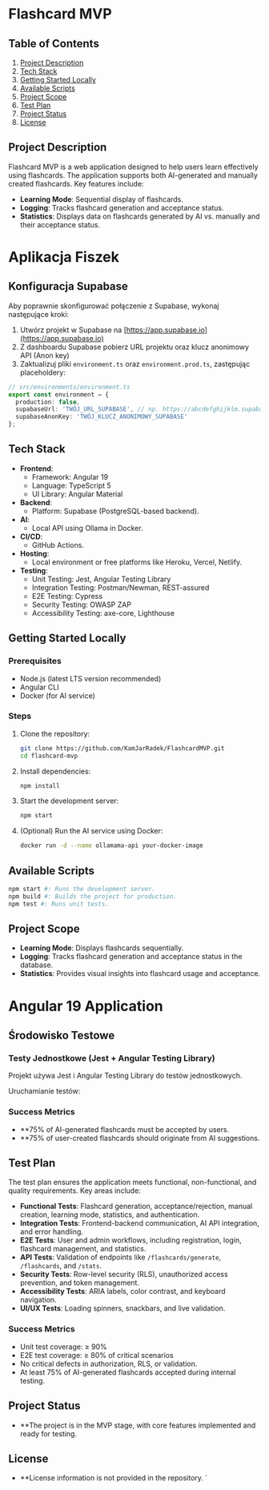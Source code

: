 # Flashcard MVP

## Table of Contents
1. [Project Description](#project-description)
2. [Tech Stack](#tech-stack)
3. [Getting Started Locally](#getting-started-locally)
4. [Available Scripts](#available-scripts)
5. [Project Scope](#project-scope)
6. [Test Plan](#test-plan)
7. [Project Status](#project-status)
8. [License](#license)

## Project Description
Flashcard MVP is a web application designed to help users learn effectively using flashcards. The application supports both AI-generated and manually created flashcards. Key features include:
- **Learning Mode**: Sequential display of flashcards.
- **Logging**: Tracks flashcard generation and acceptance status.
- **Statistics**: Displays data on flashcards generated by AI vs. manually and their acceptance status.

# Aplikacja Fiszek

## Konfiguracja Supabase

Aby poprawnie skonfigurować połączenie z Supabase, wykonaj następujące kroki:

1. Utwórz projekt w Supabase na [https://app.supabase.io](https://app.supabase.io)
2. Z dashboardu Supabase pobierz URL projektu oraz klucz anonimowy API (Anon key)
3. Zaktualizuj pliki `environment.ts` oraz `environment.prod.ts`, zastępując placeholdery:

```typescript
// src/environments/environment.ts
export const environment = {
  production: false,
  supabaseUrl: 'TWÓJ_URL_SUPABASE', // np. https://abcdefghijklm.supabase.co
  supabaseAnonKey: 'TWÓJ_KLUCZ_ANONIMOWY_SUPABASE'
};
```

## Tech Stack
- **Frontend**:
  - Framework: Angular 19
  - Language: TypeScript 5
  - UI Library: Angular Material
- **Backend**:
  - Platform: Supabase (PostgreSQL-based backend).
- **AI**:
  - Local API using Ollama in Docker.
- **CI/CD**:
  - GitHub Actions.
- **Hosting**:
  - Local environment or free platforms like Heroku, Vercel, Netlify.
- **Testing**:
  - Unit Testing: Jest, Angular Testing Library
  - Integration Testing: Postman/Newman, REST-assured
  - E2E Testing: Cypress
  - Security Testing: OWASP ZAP
  - Accessibility Testing: axe-core, Lighthouse

## Getting Started Locally
### Prerequisites
- Node.js (latest LTS version recommended)
- Angular CLI
- Docker (for AI service)

### Steps
1. Clone the repository:
   ```bash
   git clone https://github.com/KamJarRadek/FlashcardMVP.git
   cd flashcard-mvp
   ```

2. Install dependencies:
   ```bash
   npm install
   ```

3. Start the development server:
   ```bash
   npm start
   ```

4. (Optional) Run the AI service using Docker:
   ```bash
   docker run -d --name ollamama-api your-docker-image
   ```

## Available Scripts
```bash
npm start #: Runs the development server.
npm build #: Builds the project for production.
npm test #: Runs unit tests.
```

## Project Scope
- **Learning Mode**: Displays flashcards sequentially.
- **Logging**: Tracks flashcard generation and acceptance status in the database.
- **Statistics**: Provides visual insights into flashcard usage and acceptance.
# Angular 19 Application

## Środowisko Testowe

### Testy Jednostkowe (Jest + Angular Testing Library)

Projekt używa Jest i Angular Testing Library do testów jednostkowych. 

Uruchamianie testów:
### Success Metrics
- **75% of AI-generated flashcards must be accepted by users.
- **75% of user-created flashcards should originate from AI suggestions.

## Test Plan
The test plan ensures the application meets functional, non-functional, and quality requirements. Key areas include:
- **Functional Tests**: Flashcard generation, acceptance/rejection, manual creation, learning mode, statistics, and authentication.
- **Integration Tests**: Frontend-backend communication, AI API integration, and error handling.
- **E2E Tests**: User and admin workflows, including registration, login, flashcard management, and statistics.
- **API Tests**: Validation of endpoints like `/flashcards/generate`, `/flashcards`, and `/stats`.
- **Security Tests**: Row-level security (RLS), unauthorized access prevention, and token management.
- **Accessibility Tests**: ARIA labels, color contrast, and keyboard navigation.
- **UI/UX Tests**: Loading spinners, snackbars, and live validation.

### Success Metrics
- Unit test coverage: ≥ 90%
- E2E test coverage: ≥ 80% of critical scenarios
- No critical defects in authorization, RLS, or validation.
- At least 75% of AI-generated flashcards accepted during internal testing.

## Project Status
- **The project is in the MVP stage, with core features implemented and ready for testing.

## License
- **License information is not provided in the repository.
`
